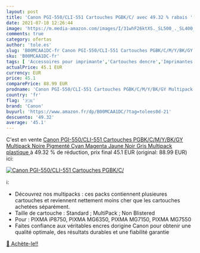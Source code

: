 ```yaml
---
layout: post
title: 'Canon PGI-550/CLI-551 Cartouches PGBK/C/ avec 49.32 % rabais '
date: 2021-07-18 12:26:44
image: 'https://m.media-amazon.com/images/I/31whF26ktXS._SL500_._SL400_.jpg'
comments: true
category: ofertas
author: 'tole.es'
slug: 'B00MCAA1DC-fr Canon PGI-550/CLI-551 Cartouches PGBK/C/M/Y/BK/GY...'
sku: 'B00MCAA1DC-fr'
tags: [ 'Accessoires pour imprimante','Cartouches dencre','Imprimantes et accessoires','Informatique','canon', ]
actualPrice: 45.1 EUR
currency: EUR
price: 45.1
comparePrice: 88.99 EUR
prodname: 'Canon PGI-550/CLI-551 Cartouches PGBK/C/M/Y/BK/GY Multipack Noire Pigmenté  Cyan  Magenta  Jaune  Noir  Gris  Multipack plastique '
country: 'fr'
flag: '🇫🇷'
brand: 'Canon'
buyurl: 'https://www.amazon.fr/dp/B00MCAA1DC/?tag=tolees0d-21'
descuento: '49.32'
average: '45.1'
---
```


C'est en vente [Canon PGI-550/CLI-551 Cartouches PGBK/C/M/Y/BK/GY Multipack Noire Pigmenté  Cyan  Magenta  Jaune  Noir  Gris  Multipack plastique ](https://www.amazon.fr/dp/B00MCAA1DC/?tag=tolees0d-21)  à  49.32 % de réduction, prix final  45.1 EUR (original: 88.99 EUR) ici:

[![Canon PGI-550/CLI-551 Cartouches PGBK/C/](https://m.media-amazon.com/images/I/31whF26ktXS._SL500_._SL400_.jpg)](https://www.amazon.fr/dp/B00MCAA1DC/?tag=tolees0d-21)

ℹ️:

- Découvrez nos multipacks : ces packs contiennent plusieures cartouches et reviennent nettement moins cher que les cartouches achetées séparément.
- Taille de cartouche : Standard ; MultiPack ; Non Blistered
- Pour : PIXMA iP8750, PIXMA MG6350, PIXMA MG7150, PIXMA MG7550
- Faites confiance aux véritables encres dorigine Canon pour obtenir une qualité optimale, des résultats durables et une fiabilité garantie

[🛒 Achète-le!!](https://www.amazon.fr/dp/B00MCAA1DC/?tag=tolees0d-21)
